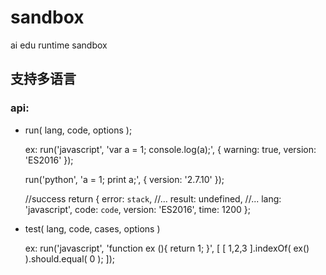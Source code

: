 # sandbox
ai edu runtime sandbox

## 支持多语言

### api:
- run( lang, code, options );

    ex:
    run('javascript', 'var a = 1; console.log(a);', { 
        warning: true,
        version: 'ES2016'
    });

    run('python', 'a = 1; print a;', {
        version: '2.7.10'
    });

    //success
    return {
        error: `stack`, //...
        result: undefined,  //...
        lang: 'javascript',
        code: `code`,
        version: 'ES2016',
        time: 1200
    };

- test( lang, code, cases, options )

    ex: 
    run('javascript', 'function ex (){ return 1; }', [
        [ 1,2,3 ].indexOf( ex() ).should.equal( 0 );
    ]);